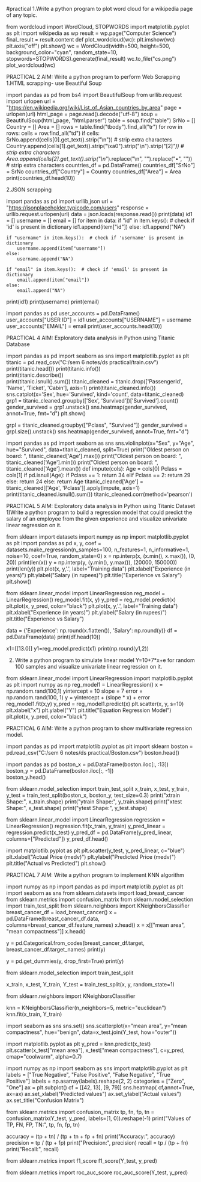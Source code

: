 #practical 1.Write a python program to plot word cloud for a wikipedia page of any topic. 

from wordcloud import WordCloud, STOPWORDS
import matplotlib.pyplot as plt
import wikipedia as wp
result = wp.page("Computer Science")
final_result = result.content
def plot_wordcloud(wc):
    plt.imshow(wc)
    plt.axis("off")
    plt.show()
wc = WordCloud(width=500, height=500, background_color="cyan", random_state=10, stopwords=STOPWORDS).generate(final_result)
wc.to_file("cs.png")
plot_wordcloud(wc)

PRACTICAL 2 
AIM: Write a python program to perform Web Scrapping 
1.HTML scrapping- use Beautiful Soup

import pandas as pd
from bs4 import BeautifulSoup
from urllib.request import urlopen
url = "https://en.wikipedia.org/wiki/List_of_Asian_countries_by_area"
page = urlopen(url)
html_page = page.read().decode("utf-8")
soup = BeautifulSoup(html_page, "html.parser")
table = soup.find("table")
SrNo = []
Country = []
Area = []
rows = table.find("tbody").find_all("tr")
for row in rows:
    cells = row.find_all("td")
    if cells:
        SrNo.append(cells[0].get_text().strip("\n"))  # strip extra characters
        Country.append(cells[1].get_text().strip("\xa0").strip("\n").strip("\[2]*"))  # strip extra characters
        Area.append(cells[2].get_text().strip("\n*").replace("\n", "").replace("•", ""))  # strip extra characters
countries_df = pd.DataFrame()
countries_df["SrNo"] = SrNo
countries_df["Country"] = Country
countries_df["Area"] = Area
print(countries_df.head(10))

2.JSON scrapping 

import pandas as pd
import urllib,json
url = "https://jsonplaceholder.typicode.com/users"
response = urllib.request.urlopen(url)
data = json.loads(response.read())
print(data)
id1 = []
username = []
email = []
for item in data:
    if "id" in item.keys():  # check if 'id' is present in dictionary
        id1.append(item["id"])
    else:
        id1.append("NA")

    if "username" in item.keys():  # check if 'username' is present in dictionary
        username.append(item["username"])
    else:
        username.append("NA")

    if "email" in item.keys():  # check if 'email' is present in dictionary
        email.append(item["email"])
    else:
        email.append("NA")
print(id1)
print(username)
print(email)


import pandas as pd
user_accounts = pd.DataFrame()
user_accounts["USER ID"] = id1
user_accounts["USERNAME"] = username
user_accounts["EMAIL"] = email
print(user_accounts.head(10))

PRACTICAL 4 
AIM: Exploratory data analysis in Python using Titanic Database

import pandas as pd
import seaborn as sns
import matplotlib.pyplot as plt
titanic = pd.read_csv("C:/sem 6 notes/ds practical/train.csv")
print(titanic.head())
print(titanic.info())  
print(titanic.describe())  
print(titanic.isnull().sum())
titanic_cleaned = titanic.drop(['PassengerId', 'Name', 'Ticket', 'Cabin'], axis=1)
print(titanic_cleaned.info())
sns.catplot(x='Sex', hue='Survived', kind='count', data=titanic_cleaned)
grp1 = titanic_cleaned.groupby(['Sex', 'Survived'])['Survived'].count()
gender_survived = grp1.unstack()
sns.heatmap(gender_survived, annot=True, fmt="d")
plt.show()

grpl = titanic_cleaned.groupby(["Pclass", "Survived"])
gender_survived = grpl.size().unstack()
sns.heatmap(gender_survived, annot=True, fmt="d")

import pandas as pd
import seaborn as sns
sns.violinplot(x="Sex", y="Age", hue="Survived", data=titanic_cleaned, split=True)
print("Oldest person on board: ", titanic_cleaned['Age'].max())
print("Oldest person on board: ", titanic_cleaned['Age'].min())
print("Oldest person on board: ", titanic_cleaned['Age'].mean())
def impute(cols):
    Age = cols[0]
    Pclass = cols[1]
    if pd.isnull(Age):
        if Pclass == 1:
            return 34
        elif Pclass == 2:
            return 29 
        else:
            return 24
    else:
        return Age
titanic_cleaned['Age'] = titanic_cleaned[['Age', 'Pclass']].apply(impute, axis=1)
print(titanic_cleaned.isnull().sum())
titanic_cleaned.corr(method='pearson')

PRACTICAL 5 
AIM: Exploratory data analysis in Python using Titanic Dataset 
1)Write a python program to build a regression model that could predict the 
salary of an employee from the given experience and visualize univariate linear 
regression on it.

from sklearn import datasets
import numpy as np
import matplotlib.pyplot as plt
import pandas as pd
x, y, coef = datasets.make_regression(n_samples=100, n_features=1, n_informative=1, noise=10, coef=True, random_state=0)
x = np.interp(x, (x.min(), x.max()), (0, 20))
print(len(x))
y = np.interp(y, (y.min(), y.max()), (20000, 150000))
print(len(y))
plt.plot(x, y,'.', label="Training data")
plt.xlabel("Experience (in years)")
plt.ylabel("Salary (in rupees)")
plt.title("Experience vs Salary")
plt.show()

from sklearn.linear_model import LinearRegression
reg_model = LinearRegression()
reg_model.fit(x, y)
y_pred = reg_model.predict(x)
plt.plot(x, y_pred, color="black")
plt.plot(x, y,'.', label="Training data")
plt.xlabel("Experience (in years)")
plt.ylabel("Salary (in rupees)")
plt.title("Experience vs Salary")

data = {'Experience': np.round(x.flatten()), 'Salary': np.round(y)}
df = pd.DataFrame(data)
print(df.head(10))

x1=[[13.0]]
y1=reg_model.predict(x1)
print(np.round(y1,2))

2) Write a python program to simulate linear model Y=10+7*x+e for random 100 
samples and visualize univariate linear regression on it.

from sklearn.linear_model import LinearRegression 
import matplotlib.pyplot as plt 
import numpy as np 
reg_model1 = LinearRegression() 
x = np.random.rand(100,1) 
yintercept = 10 
slope = 7 
error = np.random.rand(100, 1) 
y = yintercept + (slope * x) + error
reg_model1.fit(x,y) 
y_pred = reg_model1.predict(x)
plt.scatter(x, y, s=10) 
plt.xlabel("x") 
plt.ylabel("Y") 
plt.title("Equation Regression Model") 
plt.plot(x, y_pred, color="black") 

PRACTICAL 6 
AIM: Write a python program to show multivariate regression model. 

import pandas as pd
import matplotlib.pyplot as plt
import sklearn
boston = pd.read_csv("C:/sem 6 notes/ds practical/Boston.csv")
boston.head()

import pandas as pd
boston_x = pd.DataFrame(boston.iloc[:, :13])  
boston_y = pd.DataFrame(boston.iloc[:, -1])   
boston_y.head()

from sklearn.model_selection import train_test_split
x_train, x_test, y_train, y_test = train_test_split(boston_x, boston_y, test_size=0.3)
print("xtrain Shape:", x_train.shape)
print("ytrain Shape:", y_train.shape)
print("xtest Shape:", x_test.shape)
print("ytest Shape:", y_test.shape)

from sklearn.linear_model import LinearRegression
regression = LinearRegression()
regression.fit(x_train, y_train)
y_pred_linear = regression.predict(x_test)
y_pred_df = pd.DataFrame(y_pred_linear, columns=["Predicted"])
y_pred_df.head()

import matplotlib.pyplot as plt
plt.scatter(y_test, y_pred_linear, c="blue")
plt.xlabel("Actual Price (medv)")
plt.ylabel("Predicted Price (medv)")
plt.title("Actual vs Predicted")
plt.show()

PRACTICAL 7 
AIM: Write a python program to implement KNN algorithm

import numpy as np
import pandas as pd
import matplotlib.pyplot as plt
import seaborn as sns
from sklearn.datasets import load_breast_cancer
from sklearn.metrics import confusion_matrix
from sklearn.model_selection import train_test_split
from sklearn.neighbors import KNeighborsClassifier
breast_cancer_df = load_breast_cancer()
x = pd.DataFrame(breast_cancer_df.data, columns=breast_cancer_df.feature_names)
x.head()
x = x[["mean area", "mean compactness"]]
x.head()

y = pd.Categorical.from_codes(breast_cancer_df.target, breast_cancer_df.target_names)
print(y)

y = pd.get_dummies(y, drop_first=True)
print(y)

from sklearn.model_selection import train_test_split

x_train, x_test, Y_train, Y_test = train_test_split(x, y, random_state=1)

from sklearn.neighbors import KNeighborsClassifier

knn = KNeighborsClassifier(n_neighbors=5, metric="euclidean")
knn.fit(x_train, Y_train)

import seaborn as sns
sns.set()
sns.scatterplot(x="mean area", y="mean compactness", hue="benign", data=x_test.join(Y_test, how="outer"))

import matplotlib.pyplot as plt
y_pred = knn.predict(x_test)
plt.scatter(x_test["mean area"], x_test["mean compactness"], c=y_pred, cmap="coolwarm", alpha=0.7)

import numpy as np
import seaborn as sns
import matplotlib.pyplot as plt
labels = ["True Negative", "False Positive", "False Negative", "True Positive"]
labels = np.asarray(labels).reshape(2, 2)
categories = ["Zero", "One"]
ax = plt.subplot()
cf = [[42, 13], [9, 79]]
sns.heatmap( cf,annot=True, ax=ax)
ax.set_xlabel("Predicted values")
ax.set_ylabel("Actual values")
ax.set_title("Confusion Matrix")

from sklearn.metrics import confusion_matrix
tp, fn, fp, tn = confusion_matrix(Y_test, y_pred, labels=[1, 0]).reshape(-1)
print("Values of TP, FN, FP, TN:", tp, fn, fp, tn)

accuracy = (tp + tn) / (tp + tn + fp + fn)
print("Accuracy:", accuracy)
precision = tp / (tp + fp)
print("Precision:", precision)
recall = tp / (tp + fn)
print("Recall:", recall)

from sklearn.metrics import f1_score
f1_score(Y_test, y_pred)

from sklearn.metrics import roc_auc_score
roc_auc_score(Y_test, y_pred)










